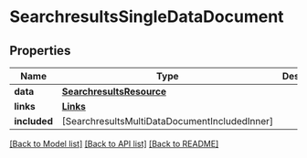 # SearchresultsSingleDataDocument

## Properties
Name | Type | Description | Notes
------------ | ------------- | ------------- | -------------
**data** | [**SearchresultsResource**](SearchresultsResource.md) |  | [optional] 
**links** | [**Links**](Links.md) |  | [optional] 
**included** | [SearchresultsMultiDataDocumentIncludedInner] |  | [optional] 

[[Back to Model list]](../README.md#documentation-for-models) [[Back to API list]](../README.md#documentation-for-api-endpoints) [[Back to README]](../README.md)


